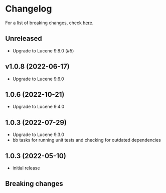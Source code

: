 # Changelog

For a list of breaking changes, check [here](#breaking-changes).

## Unreleased

- Upgrade to Lucene 9.8.0 (#5)

## v1.0.8 (2022-06-17)

- Upgrade to Lucene 9.6.0

## 1.0.6 (2022-10-21)

- Upgrade to Lucene 9.4.0

## 1.0.3 (2022-07-29)

- Upgrade to Lucene 9.3.0
- bb tasks for running unit tests and checking for outdated dependencies

## 1.0.3 (2022-05-10)

- initial release

## Breaking changes
